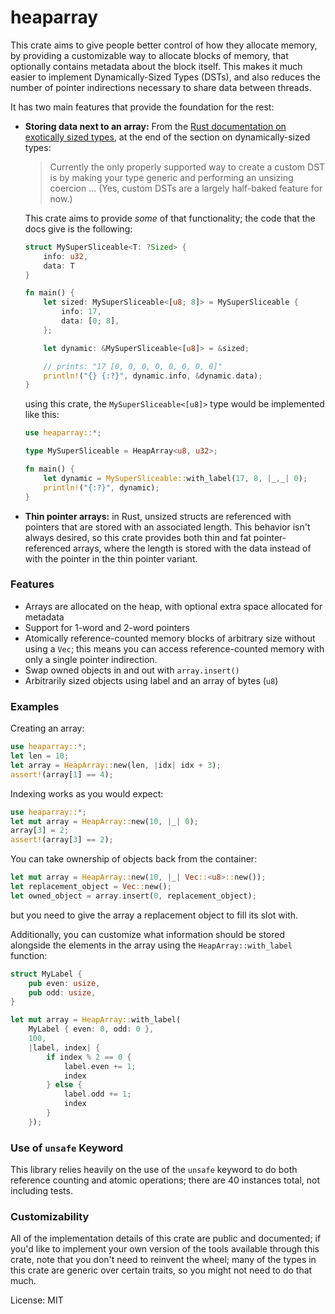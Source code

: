 # heaparray

This crate aims to give people better control of how they allocate memory,
by providing a customizable way to allocate blocks of memory, that optionally
contains metadata about the block itself. This makes it much easier to implement
Dynamically-Sized Types (DSTs), and also reduces the number of pointer
indirections necessary to share data between threads.

It has two main features that provide the foundation for the rest:

- **Storing data next to an array:** From the
  [Rust documentation on exotically sized types](https://doc.rust-lang.org/nomicon/exotic-sizes.html),
  at the end of the section on dynamically-sized types:

  > Currently the only properly supported way to create a custom DST is by
  > making your type generic and performing an unsizing coercion
  > ...
  > (Yes, custom DSTs are a largely half-baked feature for now.)

  This crate aims to provide *some* of that functionality; the code that
  the docs give is the following:

  ```rust
  struct MySuperSliceable<T: ?Sized> {
      info: u32,
      data: T
  }

  fn main() {
      let sized: MySuperSliceable<[u8; 8]> = MySuperSliceable {
          info: 17,
          data: [0; 8],
      };

      let dynamic: &MySuperSliceable<[u8]> = &sized;

      // prints: "17 [0, 0, 0, 0, 0, 0, 0, 0]"
      println!("{} {:?}", dynamic.info, &dynamic.data);
  }
  ```

  using this crate, the `MySuperSliceable<[u8]>` type would be
  implemented like this:

  ```rust
  use heaparray::*;

  type MySuperSliceable = HeapArray<u8, u32>;

  fn main() {
      let dynamic = MySuperSliceable::with_label(17, 8, |_,_| 0);
      println!("{:?}", dynamic);
  }
  ```

- **Thin pointer arrays:** in Rust, unsized structs are referenced with
  pointers that are stored with an associated length.
  This behavior isn't always desired, so this crate provides
  both thin and fat pointer-referenced arrays, where the length is stored
  with the data instead of with the pointer in the thin pointer variant.

### Features
- Arrays are allocated on the heap, with optional extra space allocated for metadata
- Support for 1-word and 2-word pointers
- Atomically reference-counted memory blocks of arbitrary size without using a `Vec`;
  this means you can access reference-counted memory with only a single pointer
  indirection.
- Swap owned objects in and out with `array.insert()`
- Arbitrarily sized objects using label and an array of bytes (`u8`)

### Examples
Creating an array:

```rust
use heaparray::*;
let len = 10;
let array = HeapArray::new(len, |idx| idx + 3);
assert!(array[1] == 4);
```

Indexing works as you would expect:

```rust
use heaparray::*;
let mut array = HeapArray::new(10, |_| 0);
array[3] = 2;
assert!(array[3] == 2);
```

You can take ownership of objects back from the container:

```rust
let mut array = HeapArray::new(10, |_| Vec::<u8>::new());
let replacement_object = Vec::new();
let owned_object = array.insert(0, replacement_object);
```

but you need to give the array a replacement object to fill its slot with.

Additionally, you can customize what information should be stored alongside
the elements in the array using the `HeapArray::with_label` function:

```rust
struct MyLabel {
    pub even: usize,
    pub odd: usize,
}

let mut array = HeapArray::with_label(
    MyLabel { even: 0, odd: 0 },
    100,
    |label, index| {
        if index % 2 == 0 {
            label.even += 1;
            index
        } else {
            label.odd += 1;
            index
        }
    });
```
### Use of `unsafe` Keyword
This library relies heavily on the use of the `unsafe` keyword to do both
reference counting and atomic operations; there are 40 instances total,
not including tests.

### Customizability
All of the implementation details of this crate are public and documented;
if you'd like to implement your own version of the tools available through
this crate, note that you don't need to reinvent the wheel; many of the types in
this crate are generic over certain traits, so you might not need to do that much.

License: MIT
